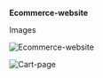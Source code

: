 **Ecommerce-website**

Images

![Ecommerce-website](https://github.com/user-attachments/assets/7f611c2c-e693-42eb-8383-5f8b580ce0c1)

![Cart-page](https://github.com/user-attachments/assets/4436ef14-161b-4061-b782-d619854ba1c7)
